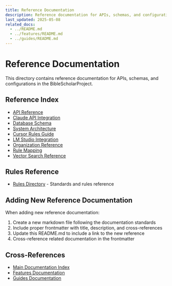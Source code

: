 ```yaml
---
title: Reference Documentation
description: Reference documentation for APIs, schemas, and configurations in the BibleScholarProject
last_updated: 2025-05-08
related_docs:
  - ../README.md
  - ../features/README.md
  - ../guides/README.md
---
```

# Reference Documentation

This directory contains reference documentation for APIs, schemas, and configurations in the BibleScholarProject.

## Reference Index

- [API Reference](API_REFERENCE.md)
- [Claude API Integration](claude_api_integration.md)
- [Database Schema](DATABASE_SCHEMA.md)
- [System Architecture](SYSTEM_ARCHITECTURE.md)
- [Cursor Rules Guide](cursor_rules_guide.md)
- [LM Studio Integration](lm_studio_integration.md)
- [Organization Reference](organization_reference.md)
- [Rule Mapping](rule_mapping.md)
- [Vector Search Reference](vector_search_reference.md)

## Rules Reference
- [Rules Directory](rules/) - Standards and rules reference

## Adding New Reference Documentation

When adding new reference documentation:

1. Create a new markdown file following the documentation standards
2. Include proper frontmatter with title, description, and cross-references
3. Update this README.md to include a link to the new reference
4. Cross-reference related documentation in the frontmatter

## Cross-References
- [Main Documentation Index](../README.md)
- [Features Documentation](../features/README.md)
- [Guides Documentation](../guides/README.md) 